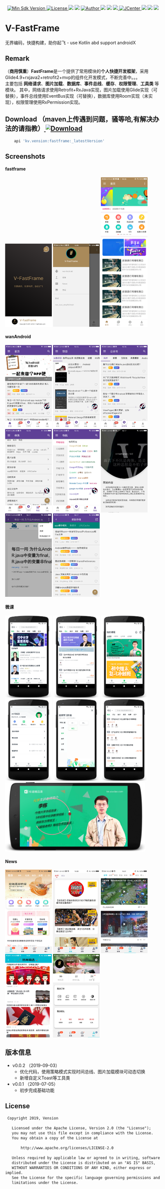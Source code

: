 <p align="center">
  <a href="https://android-arsenal.com/api?level=19">
    <img src="https://img.shields.io/badge/API-19%2B-blueviolet.svg?style=flat-square" alt="Min Sdk Version" />
  </a>
  <a href="http://www.apache.org/licenses/LICENSE-2.0">
     <img src="http://img.shields.io/badge/License-Apache%202.0-blue.svg?style=flat-square" alt="License" />
  </a>
  <a href="#"><img src="https://img.shields.io/badge/%E9%9D%A2%E5%90%91-Android%E5%BC%80%E5%8F%91-%232CC159.svg"></a>
  <a href="#"><img src="https://img.shields.io/badge/language-kotlin-orange.svg"></a>
  <a href="https://github.com/Vension">
    <img src="https://img.shields.io/badge/Author-Vension-brightgreen.svg?style=flat-square" alt="Author" />
  </a>
  <a href="#"><img src="https://img.shields.io/github/languages/count/unboundedcode/V-FastFrame.svg"></a>
  <a href="#"><img src="https://img.shields.io/github/languages/top/unboundedcode/V-FastFrame.svg?style=flat-square"></a>
  <a href="https://github.com/unboundedcode/V-FastFrame/releases">
    <img src="https://img.shields.io/github/release/unboundedcode/V-FastFrame.svg">
  </a>
  <a href="https://bintray.com/vension/maven/V-FastFrame/_latestVersion">
     <img src="https://api.bintray.com/packages/vension/maven/V-FastFrame/images/download.svg?style=flat-square" alt="JCenter" />
  </a>
  <a href="#"><img src="https://img.shields.io/github/repo-size/unboundedcode/V-FastFrame.svg?style=flat-square"></a>
  <a href="#"><img src="https://img.shields.io/github/languages/code-size/unboundedcode/V-FastFrame.svg?style=flat-square"></a>
  <a href="#"><img src="https://img.shields.io/github/downloads/unboundedcode/V-FastFrame/total.svg?style=flat-square"></a>
</p>

# V-FastFrame
无界编码，快捷构建，助你起飞 - use Kotlin abd support androidX

## Remark
（**商用慎重**）**FastFrame**是一个提供了常用模块的**个人快捷开发框架**，采用Glide4.9+rxjava2+retrofit2+mvp的组件化开发模式，不断完善中。。。
<br>
主要包括 **网络请求**、**图片加载**、**数据库**、**事件总线**、**缓存**、**权限管理**、**工具类** 等模块。
其中，网络请求使用Retrofit+RxJava实现，图片加载使用Glide实现（可替换），事件总线使用EventBus实现（可替换），数据库使用Room实现（未实现），权限管理使用RxPermission实现。
<br>

## Download （maven上传遇到问题，骚等哈,有解决办法的请指教）[ ![Download](https://api.bintray.com/packages/vension/maven/V-FastFrame/images/download.svg) ](https://bintray.com/vension/maven/V-FastFrame/_latestVersion)
``` gradle
    api 'kv.vension:fastframe:_latestVersion'
```

## Screenshots

#### fastframe
<a href="screenshots/fastframe_1.png"><img src="screenshots/fastframe_1.png" width="30%"/></a>
<a href="screenshots/fastframe_2.png"><img src="screenshots/fastframe_2.png" width="30%"/></a>
<a href="screenshots/fastframe_3.png"><img src="screenshots/fastframe_3.png" width="30%"/></a>

#### wanAndroid
<a href="screenshots/wan/wan_1.png"><img src="screenshots/wan/wan_1.png" width="30%"/></a>
<a href="screenshots/wan/wan_2.png"><img src="screenshots/wan/wan_2.png" width="30%"/></a>
<a href="screenshots/wan/wan_3.png"><img src="screenshots/wan/wan_3.png" width="30%"/></a>
<a href="screenshots/wan/wan_4.png"><img src="screenshots/wan/wan_4.png" width="30%"/></a>
<a href="screenshots/wan/wan_5.png"><img src="screenshots/wan/wan_5.png" width="30%"/></a>
<a href="screenshots/wan/wan_6.png"><img src="screenshots/wan/wan_6.png" width="30%"/></a>
<a href="screenshots/wan/wan_7.png"><img src="screenshots/wan/wan_7.png" width="30%"/></a>
<a href="screenshots/wan/wan_8.png"><img src="screenshots/wan/wan_8.png" width="30%"/></a>

#### 微课
<a href="screenshots/wk/one.png"><img src="screenshots/wk/one.png" width="30%"/></a> 
<a href="screenshots/wk/two.png"><img src="screenshots/wk/two.png" width="30%"/></a>
<a href="screenshots/wk/three.png"><img src="screenshots/wk/three.png" width="30%"/></a>
<a href="screenshots/wk/four.png"><img src="screenshots/wk/four.png" width="30%"/></a> 
<a href="screenshots/wk/five.png"><img src="screenshots/wk/five.png" width="30%"/></a>
<a href="screenshots/wk/.png"><img src="screenshots/wk/six.png" width="30%"/></a>
<a href="screenshots/wk/seven.png"><img src="screenshots/wk/seven.png" width="90%"/></a> 

#### News
<a href="screenshots/news/news_1.png"><img src="screenshots/news/news_1.png" width="30%"/></a> 
<a href="screenshots/news/news_2.png"><img src="screenshots/news/news_2.png" width="30%"/></a> 
<a href="screenshots/news/news_3.png"><img src="screenshots/news/news_3.png" width="30%"/></a> 
<a href="screenshots/news/news_4.png"><img src="screenshots/news/news_4.png" width="30%"/></a> 
<a href="screenshots/news/news_5.png"><img src="screenshots/news/news_5.png" width="30%"/></a> 

## 版本信息
 - v0.0.2 （2019-09-03）
   - 优化代码，使用策略模式实现时间总线、图片加载模块可动态切换
   - 新增自定义Toast等工具类
 - v0.0.1 （2019-07-05）
   - 初步完成基础功能
   
## License


```
 Copyright 2019, Vension

   Licensed under the Apache License, Version 2.0 (the "License");
   you may not use this file except in compliance with the License.
   You may obtain a copy of the License at

       http://www.apache.org/licenses/LICENSE-2.0

   Unless required by applicable law or agreed to in writing, software
   distributed under the License is distributed on an "AS IS" BASIS,
   WITHOUT WARRANTIES OR CONDITIONS OF ANY KIND, either express or implied.
   See the License for the specific language governing permissions and
   limitations under the License.
```
